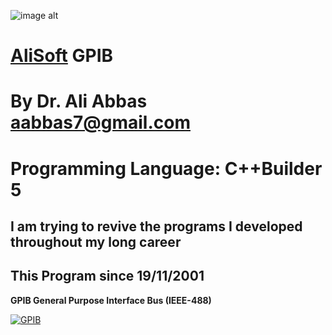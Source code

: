 ![image alt](https://github.com/aabbas77-web/AliSoft/blob/main/AliSoft128Transparent.png)
# [AliSoft](https://hodhods.com) GPIB
# By Dr. Ali Abbas aabbas7@gmail.com
# Programming Language: C++Builder 5
## I am trying to revive the programs I developed throughout my long career
## This Program since 19/11/2001

**GPIB General Purpose Interface Bus (IEEE-488)**

[![GPIB](https://github.com/aabbas77-web/FamillyTree2/releases/download/FirstRelease/FamillyTree2.png)](https://www.youtube.com/watch?v=0X3ONNn12NA)


